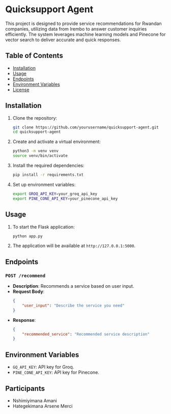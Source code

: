 # Quicksupport Agent

This project is designed to provide service recommendations for Rwandan companies, utilizing data from Irembo to answer customer inquiries efficiently. The system leverages machine learning models and Pinecone for vector search to deliver accurate and quick responses.

## Table of Contents

- [Installation](#installation)
- [Usage](#usage)
- [Endpoints](#endpoints)
- [Environment Variables](#environment-variables)
- [License](#license)

## Installation

1. Clone the repository:
    ```sh
    git clone https://github.com/yourusername/quicksupport-agent.git
    cd quicksupport-agent
    ```

2. Create and activate a virtual environment:
    ```sh
    python3 -m venv venv
    source venv/bin/activate
    ```

3. Install the required dependencies:
    ```sh
    pip install -r requirements.txt
    ```

4. Set up environment variables:
    ```sh
    export GROQ_API_KEY=your_groq_api_key
    export PINE_CONE_API_KEY=your_pinecone_api_key
    ```

## Usage

1. To start the Flask application:
    ```sh
    python app.py
    ```

2. The application will be available at `http://127.0.0.1:5000`.

## Endpoints

### `POST /recommend`

- **Description**: Recommends a service based on user input.
- **Request Body**:
    ```json
    {
        "user_input": "Describe the service you need"
    }
    ```
- **Response**:
    ```json
    {
        "recommended_service": "Recommended service description"
    }
    ```

## Environment Variables

- `GQ_API_KEY`: API key for Groq.
- `PINE_CONE_API_KEY`: API key for Pinecone.

## Participants

- Nshimiyimana Amani
- Hategekimana Arsene Merci